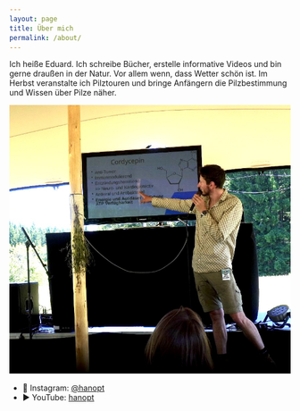 ```yaml
---
layout: page
title: Über mich
permalink: /about/
---
```


Ich heiße Eduard. Ich schreibe Bücher, erstelle informative Videos und bin gerne draußen in der Natur.
Vor allem wenn, dass Wetter schön ist. Im Herbst veranstalte ich Pilztouren und bringe Anfängern die Pilzbestimmung und Wissen über Pilze näher.

![Alt text](/assets/img/presenter.JPG)


- 📸 Instagram: [@hanopt](https://instagram.com/hanopt)  
- ▶️ YouTube: [hanopt](https://youtube.com/@hanopt)  

